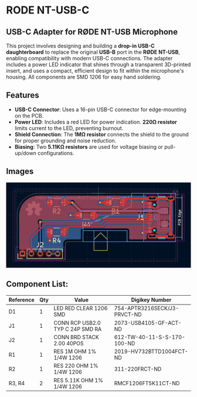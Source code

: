 # RODE NT-USB-C

## USB-C Adapter for RØDE NT-USB Microphone

This project involves designing and building a **drop-in USB-C daughterboard** to replace the original **USB-B** port in the **RØDE NT-USB**, enabling compatibility with modern USB-C connections.
The adapter includes a power LED indicator that shines through a transparent 3D-printed insert, and uses a compact, efficient design to fit within the microphone's housing.
All components are SMD 1206 for easy hand soldering.

## Features

- **USB-C Connector**: Uses a 16-pin USB-C connector for edge-mounting on the PCB.
- **Power LED**: Includes a red LED for power indication. **220Ω resistor** limits current to the LED, preventing burnout.
- **Shield Connection**: The **1MΩ resistor** connects the shield to the ground for proper grounding and noise reduction.
- **Biasing**: Two **5.11KΩ resistors** are used for voltage biasing or pull-up/down configurations.

## Images

![screenshot](https://raw.githubusercontent.com/CityRunner/rode-nt-usb-c/refs/heads/main/img/pcb.png?raw=true)

## Component List:

| Reference | Qty | Value                            | Digikey Number               |
|-----------|-----|----------------------------------|------------------------------|
| D1        | 1   | LED RED CLEAR 1206 SMD           | 754-APTR3216SECK/J3-PRVCT-ND |
| J1        | 1   | CONN RCP USB2.0 TYP C 24P SMD RA | 2073-USB4105-GF-ACT-ND       |
| J2        | 1   | CONN BRD STACK 2.00 40POS        | 612-TW-40-11-S-S-170-100-ND  |
| R1        | 1   | RES 1M OHM 1% 1/4W 1206          | 2019-HV732BTTD1004FCT-ND     |
| R2        | 1   | RES 220 OHM 1% 1/4W 1206         | 311-220FRCT-ND               |
| R3, R4    | 2   | RES 5.11K OHM 1% 1/4W 1206       | RMCF1206FT5K11CT-ND          |
